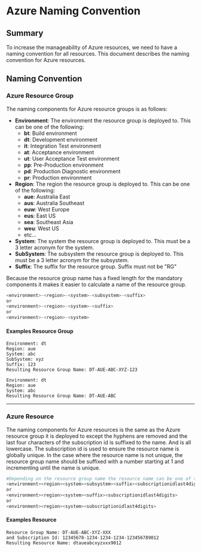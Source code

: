 # Azure Naming Convention

## Summary

To increase the manageability of Azure resources, we need to have a naming convention for all resources. This document describes the naming convention for Azure resources.

## Naming Convention

### Azure Resource Group

The naming components for Azure resource groups is as follows:

- **Environment**: The environment the resource group is deployed to. This can be one of the following:
  - **bt**: Build environment
  - **dt**: Development environment
  - **it**: Integration Test environment
  - **at**: Acceptance environment
  - **ut**: User Acceptance Test environment
  - **pp**: Pre-Production environment
  - **pd**: Production Diagnostic environment
  - **pr**: Production environment
- **Region**: The region the resource group is deployed to. This can be one of the following:
  - **aue**: Australia East
  - **aus**: Australia Southeast
  - **euw**: West Europe
  - **eus**: East US
  - **sea**: Southeast Asia
  - **weu**: West US
  - etc...
- **System**: The system the resource group is deployed to. This must be a 3 letter acronym for the system.
- **SubSystem**: The subsystem the resource group is deployed to. This must be a 3 letter acronym for the subsystem.
- **Suffix**: The suffix for the resource group. Suffix must not be "RG"

Because the resource group name has a fixed length for the mandatory components it makes it easier to calculate a name of the resource group.

```powershell
<environment>-<region>-<system>-<subsystem>-<suffix>
or
<environment>-<region>-<system>-<suffix>
or
<environment>-<region>-<system>
```

#### Examples Resource Group

    Environment: dt
    Region: aue
    System: abc
    SubSystem: xyz
    Suffix: 123
    Resulting Resource Group Name: DT-AUE-ABC-XYZ-123
    
    Environment: dt
    Region: aue
    System: abc
    Resulting Resource Group Name: DT-AUE-ABC
---

### Azure Resource

The naming components for Azure resources is the same as the Azure resource group it is deployed to except the hyphens are removed and the last four characters of the subscription id is suffixed to the name. And is all lowercase. The subscription id is used to ensure the resource name is globally unique. In the case where the resource name is not unique, the resource group name should be suffixed with a number starting at 1 and incrementing until the name is unique.

```powershell
#Depending on the resource group name the resource name can be one of the following:
<environment><region><system><subsystem><suffix><subscriptionidlast4digits>
or
<environment><region><system><suffix><subscriptionidlast4digits>
or
<environment><region><system><subscriptionidlast4digits>
```

#### Examples Resource

    Resource Group Name: DT-AUE-ABC-XYZ-XXX
    and Subscription Id: 12345678-1234-1234-1234-123456789012
    Resulting Resource Name: dtaueabcxyzxxx9012
